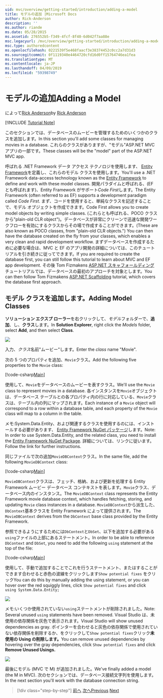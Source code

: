 ```yaml
---
uid: mvc/overview/getting-started/introduction/adding-a-model
title: モデルの追加 |Microsoft Docs
author: Rick-Anderson
description: ''
ms.author: riande
ms.date: 05/28/2015
ms.assetid: 276552b5-f349-4fcf-8f40-6d042f7aa88e
msc.legacyurl: /mvc/overview/getting-started/introduction/adding-a-model
msc.type: authoredcontent
ms.openlocfilehash: 0221539f5e468faacf3e38374452c0cc2a7d31d3
ms.sourcegitcommit: 0f1119340e4464720cfd16d0ff15764746ea1fea
ms.translationtype: MT
ms.contentlocale: ja-JP
ms.lasthandoff: 04/09/2019
ms.locfileid: "59398749"
---
```

# <a name="adding-a-model"></a><span data-ttu-id="d856a-102">モデルの追加</span><span class="sxs-lookup"><span data-stu-id="d856a-102">Adding a Model</span></span>

<span data-ttu-id="d856a-103">によって[Rick Anderson]((https://twitter.com/RickAndMSFT))</span><span class="sxs-lookup"><span data-stu-id="d856a-103">by [Rick Anderson]((https://twitter.com/RickAndMSFT))</span></span>

[!INCLUDE [Tutorial Note](sample/code-location.md)]

<span data-ttu-id="d856a-104">このセクションでは、データベースのムービーを管理するためのいくつかのクラスを追加します。</span><span class="sxs-lookup"><span data-stu-id="d856a-104">In this section you'll add some classes for managing movies in a database.</span></span> <span data-ttu-id="d856a-105">これらのクラスがありますが、&quot;モデル&quot;ASP.NET MVC アプリの一部です。</span><span class="sxs-lookup"><span data-stu-id="d856a-105">These classes will be the &quot;model&quot; part of the ASP.NET MVC app.</span></span>

<span data-ttu-id="d856a-106">呼ばれる .NET Framework データ アクセス テクノロジを使用します、 [Entity Framework](https://docs.microsoft.com/ef/)を定義し、これらのモデル クラスを使用します。</span><span class="sxs-lookup"><span data-stu-id="d856a-106">You'll use a .NET Framework data-access technology known as the [Entity Framework](https://docs.microsoft.com/ef/) to define and work with these model classes.</span></span> <span data-ttu-id="d856a-107">開発パラダイムと呼ばれる、(EF とも呼ばれます)、Entity Framework がサポート*Code First*します。</span><span class="sxs-lookup"><span data-stu-id="d856a-107">The Entity Framework (often referred to as EF) supports a development paradigm called *Code First*.</span></span> <span data-ttu-id="d856a-108">まず、コードを使用すると、単純なクラスを記述することで、モデル オブジェクトを作成できます。</span><span class="sxs-lookup"><span data-stu-id="d856a-108">Code First allows you to create model objects by writing simple classes.</span></span> <span data-ttu-id="d856a-109">(これらとも呼ばれる、POCO クラスから&quot;plain-old CLR object&quot;)。データベースが非常にクリーンで迅速な開発ワークフローを有効にするクラスからその場で作成することができます。</span><span class="sxs-lookup"><span data-stu-id="d856a-109">(These are also known as POCO classes, from &quot;plain-old CLR objects.&quot;) You can then have the database created on the fly from your classes, which enables a very clean and rapid development workflow.</span></span> <span data-ttu-id="d856a-110">まずデータベースを作成するために必要な場合は、MVC と EF のアプリ開発の詳細については、このチュートリアルを引き続きに従ってできます。</span><span class="sxs-lookup"><span data-stu-id="d856a-110">If you are required to create the database first, you can still follow this tutorial to learn about MVC and EF app development.</span></span> <span data-ttu-id="d856a-111">その後 Tom Fizmakens [ASP.NET スキャフォールディング](xref:visual-studio/overview/2013/aspnet-scaffolding-overview)チュートリアルでは、データベースの最初のアプローチを対象とします。</span><span class="sxs-lookup"><span data-stu-id="d856a-111">You can then follow Tom Fizmakens [ASP.NET Scaffolding](xref:visual-studio/overview/2013/aspnet-scaffolding-overview) tutorial, which covers the database first approach.</span></span>

## <a name="adding-model-classes"></a><span data-ttu-id="d856a-112">モデル クラスを追加します。</span><span class="sxs-lookup"><span data-stu-id="d856a-112">Adding Model Classes</span></span>

<span data-ttu-id="d856a-113">**ソリューション エクスプ ローラー**を右クリックして、*モデル*フォルダーで、**追加**、し、**クラス**します。</span><span class="sxs-lookup"><span data-stu-id="d856a-113">In **Solution Explorer**, right click the *Models* folder, select **Add**, and then select **Class**.</span></span>

![](adding-a-model/_static/image1.png)

<span data-ttu-id="d856a-114">入力、*クラス*名前&quot;ムービー&quot;します。</span><span class="sxs-lookup"><span data-stu-id="d856a-114">Enter the *class* name &quot;Movie&quot;.</span></span>

<span data-ttu-id="d856a-115">次の 5 つのプロパティを追加、`Movie`クラス。</span><span class="sxs-lookup"><span data-stu-id="d856a-115">Add the following five properties to the `Movie` class:</span></span>

[!code-csharp[Main](adding-a-model/samples/sample1.cs)]

<span data-ttu-id="d856a-116">使用して、`Movie`をデータベースのムービーを表すクラス。</span><span class="sxs-lookup"><span data-stu-id="d856a-116">We'll use the `Movie` class to represent movies in a database.</span></span> <span data-ttu-id="d856a-117">各インスタンスを`Movie`オブジェクトは、データベース テーブルとの各プロパティ内の行に対応している、`Movie`クラスは、テーブル内の列にマップされます。</span><span class="sxs-lookup"><span data-stu-id="d856a-117">Each instance of a `Movie` object will correspond to a row within a database table, and each property of the `Movie` class will map to a column in the table.</span></span>

<span data-ttu-id="d856a-118">メモ:System.Data.Entity、および関連するクラスを使用するのには、インストールする必要があります、 [Entity Framework NuGet パッケージ](https://www.nuget.org/packages/EntityFramework/)します。</span><span class="sxs-lookup"><span data-stu-id="d856a-118">Note: In order to use System.Data.Entity, and the related class, you need to install the [Entity Framework NuGet Package](https://www.nuget.org/packages/EntityFramework/).</span></span> <span data-ttu-id="d856a-119">詳細については、リンクに従います。</span><span class="sxs-lookup"><span data-stu-id="d856a-119">Follow the link for further instructions.</span></span>

<span data-ttu-id="d856a-120">同じファイルで次の追加`MovieDBContext`クラス。</span><span class="sxs-lookup"><span data-stu-id="d856a-120">In the same file, add the following `MovieDBContext` class:</span></span>

[!code-csharp[Main](adding-a-model/samples/sample2.cs?highlight=2,15-18)]

<span data-ttu-id="d856a-121">`MovieDBContext`クラスは、フェッチ、格納、および更新を処理する Entity Framework ムービー データベース コンテキストを表します。`Movie`クラス、データベース内のインスタンス。</span><span class="sxs-lookup"><span data-stu-id="d856a-121">The `MovieDBContext` class represents the Entity Framework movie database context, which handles fetching, storing, and updating `Movie` class instances in a database.</span></span> <span data-ttu-id="d856a-122">`MovieDBContext`から派生した、`DbContext`基本クラスを Entity Framework によって提供されます。</span><span class="sxs-lookup"><span data-stu-id="d856a-122">The `MovieDBContext` derives from the `DbContext` base class provided by the Entity Framework.</span></span>

<span data-ttu-id="d856a-123">参照できるようにするためには`DbContext`と`DbSet`、以下を追加する必要がある`using`ファイルの上部にあるステートメント。</span><span class="sxs-lookup"><span data-stu-id="d856a-123">In order to be able to reference `DbContext` and `DbSet`, you need to add the following `using` statement at the top of the file:</span></span>

[!code-csharp[Main](adding-a-model/samples/sample3.cs)]

<span data-ttu-id="d856a-124">使用して、手動で追加することでこれを行うステートメント、またはすることができます合わせると赤色の波線をクリックします`Show potential fixes` をクリック</span><span class="sxs-lookup"><span data-stu-id="d856a-124">You can do this by manually adding the using statement, or you can hover over the red squiggly lines, click `Show potential fixes` and click</span></span> `using System.Data.Entity;`

![](adding-a-model/_static/image2.png)

<span data-ttu-id="d856a-125">メモ:いくつか使用されていない`using`ステートメントが削除されました。</span><span class="sxs-lookup"><span data-stu-id="d856a-125">Note: Several unused `using` statements have been removed.</span></span> <span data-ttu-id="d856a-126">Visual Studio は、未使用の依存関係を灰色で表示されます。</span><span class="sxs-lookup"><span data-stu-id="d856a-126">Visual Studio will show unused dependencies as gray.</span></span> <span data-ttu-id="d856a-127">ポインターを合わせると灰色の依存関係で使用されていない依存関係を削除するか、をクリックして`Show potential fixes`クリック**未使用の Using の削除します。**</span><span class="sxs-lookup"><span data-stu-id="d856a-127">You can remove unused dependencies by hovering over the gray dependencies, click `Show potential fixes` and click **Remove Unused Usings.**</span></span>

![](adding-a-model/_static/image3.png)

<span data-ttu-id="d856a-128">最後にモデル (MVC で M) が追加されました。</span><span class="sxs-lookup"><span data-stu-id="d856a-128">We've finally added a model (the M in MVC).</span></span> <span data-ttu-id="d856a-129">次のセクションでは、データベース接続文字列を使用します。</span><span class="sxs-lookup"><span data-stu-id="d856a-129">In the next section you'll work with the database connection string.</span></span>

> [!div class="step-by-step"]
> <span data-ttu-id="d856a-130">[前へ](adding-a-view.md)
> [次へ](creating-a-connection-string.md)</span><span class="sxs-lookup"><span data-stu-id="d856a-130">[Previous](adding-a-view.md)
[Next](creating-a-connection-string.md)</span></span>

